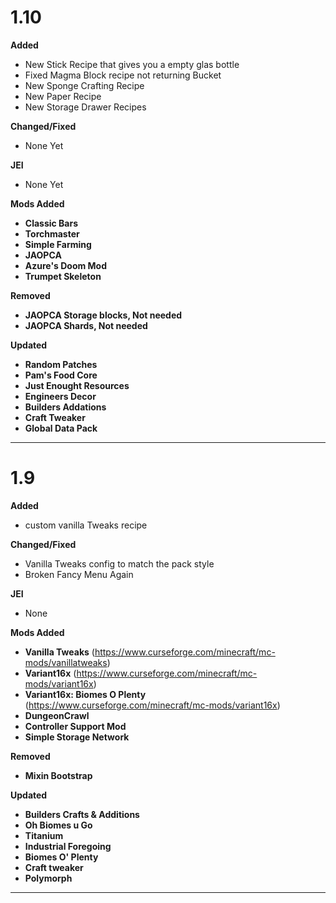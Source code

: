 # 1.10

**Added**
- New Stick Recipe that gives you a empty glas bottle
- Fixed Magma Block recipe not returning Bucket
- New Sponge Crafting Recipe
- New Paper Recipe
- New Storage Drawer Recipes

**Changed/Fixed**
- None Yet

**JEI**
- None Yet

**Mods Added**
- **Classic Bars**
- **Torchmaster**
- **Simple Farming**
- **JAOPCA**
- **Azure's Doom Mod**
- **Trumpet Skeleton**

**Removed**
- **JAOPCA Storage blocks, Not needed**
- **JAOPCA Shards, Not needed**

**Updated**
- **Random Patches**
- **Pam's Food Core**
- **Just Enought Resources**
- **Engineers Decor**
- **Builders Addations**
- **Craft Tweaker**
- **Global Data Pack**

---------------------------------------------------------------------------------------------

# 1.9

**Added**
- custom vanilla Tweaks recipe

**Changed/Fixed**
- Vanilla Tweaks config to match the pack style
- Broken Fancy Menu Again

**JEI**
- None

**Mods Added**
- **Vanilla Tweaks** (https://www.curseforge.com/minecraft/mc-mods/vanillatweaks)
- **Variant16x** (https://www.curseforge.com/minecraft/mc-mods/variant16x)
- **Variant16x: Biomes O Plenty** (https://www.curseforge.com/minecraft/mc-mods/variant16x)
- **DungeonCrawl**
- **Controller Support Mod**
- **Simple Storage Network**

**Removed**
- **Mixin Bootstrap**

**Updated**
- **Builders Crafts & Additions**
- **Oh Biomes u Go**
- **Titanium**
- **Industrial Foregoing**
- **Biomes O' Plenty**
- **Craft tweaker**
- **Polymorph**
---------------------------------------------------------------------------------------------
